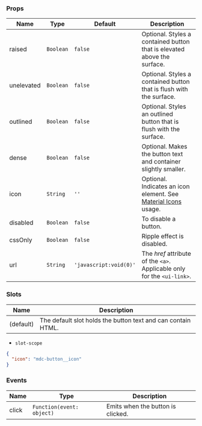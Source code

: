 ### Props

| Name       | Type      | Default                | Description                                                                |
| ---------- | --------- | ---------------------- | -------------------------------------------------------------------------- |
| raised     | `Boolean` | `false`                | Optional. Styles a contained button that is elevated above the surface.    |
| unelevated | `Boolean` | `false`                | Optional. Styles a contained button that is flush with the surface.        |
| outlined   | `Boolean` | `false`                | Optional. Styles an outlined button that is flush with the surface.        |
| dense      | `Boolean` | `false`                | Optional. Makes the button text and container slightly smaller.            |
| icon       | `String`  | `''`                   | Optional. Indicates an icon element. See [Material Icons](/#/icons) usage. |
| disabled   | `Boolean` | `false`                | To disable a button.                                                       |
| cssOnly    | `Boolean` | `false`                | Ripple effect is disabled.                                                 |
| url        | `String`  | `'javascript:void(0)'` | The _href_ attribute of the `<a>`. Applicable only for the `<ui-link>`.    |

### Slots

| Name      | Description                                                  |
| --------- | ------------------------------------------------------------ |
| (default) | The default slot holds the button text and can contain HTML. |

- `slot-scope`

```json
{
  "icon": "mdc-button__icon"
}
```

### Events

| Name  | Type                      | Description                       |
| ----- | ------------------------- | --------------------------------- |
| click | `Function(event: object)` | Emits when the button is clicked. |

